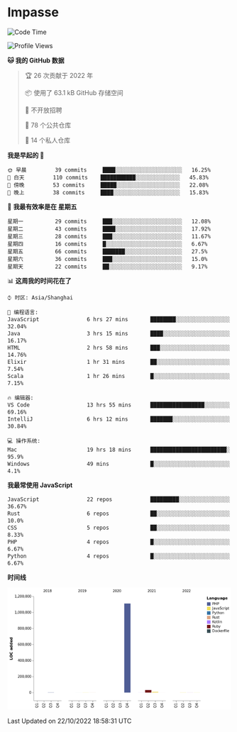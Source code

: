 # Impasse

<!--START_SECTION:waka-->
![Code Time](http://img.shields.io/badge/Code%20Time-1%2C591%20hrs%2022%20mins-blue)

![Profile Views](http://img.shields.io/badge/%E4%B8%AA%E4%BA%BA%E8%B5%84%E6%96%99%E8%A7%82%E7%9C%8B%E6%AC%A1%E6%95%B0-2-blue)

**🐱 我的 GitHub 数据** 

> 🏆 26 次贡献于 2022 年
 > 
> 📦  使用了 63.1 kB GitHub 存储空间 
 > 
> 🚫 不开放招聘
 > 
> 📜 78 个公共仓库 
 > 
> 🔑 14 个私人仓库  
 > 
**我是早起的 🐤** 

```text
🌞 早晨         39 commits     ████░░░░░░░░░░░░░░░░░░░░░   16.25% 
🌆 白天         110 commits    ███████████░░░░░░░░░░░░░░   45.83% 
🌃 傍晚         53 commits     █████░░░░░░░░░░░░░░░░░░░░   22.08% 
🌙 晚上         38 commits     ████░░░░░░░░░░░░░░░░░░░░░   15.83%

```
📅 **我最有效率是在 星期五** 

```text
星期一          29 commits     ███░░░░░░░░░░░░░░░░░░░░░░   12.08% 
星期二          43 commits     ████░░░░░░░░░░░░░░░░░░░░░   17.92% 
星期三          28 commits     ███░░░░░░░░░░░░░░░░░░░░░░   11.67% 
星期四          16 commits     █░░░░░░░░░░░░░░░░░░░░░░░░   6.67% 
星期五          66 commits     ███████░░░░░░░░░░░░░░░░░░   27.5% 
星期六          36 commits     ███░░░░░░░░░░░░░░░░░░░░░░   15.0% 
星期天          22 commits     ██░░░░░░░░░░░░░░░░░░░░░░░   9.17%

```


📊 **这周我的时间花在了** 

```text
⌚︎ 时区: Asia/Shanghai

💬 编程语言: 
JavaScript               6 hrs 27 mins       ████████░░░░░░░░░░░░░░░░░   32.04% 
Java                     3 hrs 15 mins       ████░░░░░░░░░░░░░░░░░░░░░   16.17% 
HTML                     2 hrs 58 mins       ███░░░░░░░░░░░░░░░░░░░░░░   14.76% 
Elixir                   1 hr 31 mins        ██░░░░░░░░░░░░░░░░░░░░░░░   7.54% 
Scala                    1 hr 26 mins        █░░░░░░░░░░░░░░░░░░░░░░░░   7.15%

🔥 编辑器: 
VS Code                  13 hrs 55 mins      █████████████████░░░░░░░░   69.16% 
IntelliJ                 6 hrs 12 mins       ███████░░░░░░░░░░░░░░░░░░   30.84%

💻 操作系统: 
Mac                      19 hrs 18 mins      ████████████████████████░   95.9% 
Windows                  49 mins             █░░░░░░░░░░░░░░░░░░░░░░░░   4.1%

```

**我最常使用 JavaScript** 

```text
JavaScript               22 repos            █████████░░░░░░░░░░░░░░░░   36.67% 
Rust                     6 repos             ██░░░░░░░░░░░░░░░░░░░░░░░   10.0% 
CSS                      5 repos             ██░░░░░░░░░░░░░░░░░░░░░░░   8.33% 
PHP                      4 repos             █░░░░░░░░░░░░░░░░░░░░░░░░   6.67% 
Python                   4 repos             █░░░░░░░░░░░░░░░░░░░░░░░░   6.67%

```


**时间线**

![Chart not found](https://raw.githubusercontent.com/impasse/impasse/master/charts/bar_graph.png) 


 Last Updated on 22/10/2022 18:58:31 UTC
<!--END_SECTION:waka-->
